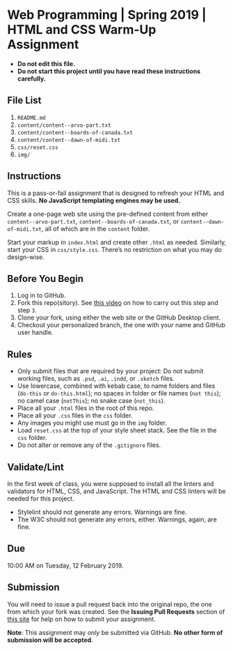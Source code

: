 # Web Programming | Spring 2019 | HTML and CSS Warm-Up Assignment

* **Do not edit this file.**  
* **Do not start this project until you have read these instructions carefully.**

## File List
1. `README.md`
2. `content/content--arvo-part.txt`
3. `content/content--boards-of-canada.txt`
4. `content/content--dawn-of-midi.txt`
5. `css/reset.css`
6. `img/`

## Instructions
This is a pass-or-fail assignment that is designed to refresh your HTML and CSS skills. **No JavaScript templating engines may be used.**

Create a one-page web site using the pre-defined content from either `content--arvo-part.txt`, `content--boards-of-canada.txt`, or `content--dawn-of-midi.txt`, all of which are in the `content` folder.

Start your markup in `index.html` and create other `.html` as needed. Similarly, start your CSS in `css/style.css`. There’s no restriction on what you may do design-wise.

## Before You Begin
1. Log in to GitHub.
2. Fork this repo(sitory). See [this video](http://code-warrior.github.io/tutorials/git/github/forking-and-cloning-at-the-github-web-site/) on how to carry out this step and step `3`.
3. Clone your fork, using either the web site or the GitHub Desktop client.
4. Checkout your personalized branch, the one with your name and GitHub user handle.

## Rules
* Only submit files that are required by your project: Do not submit working files, such as `.psd`, `.ai`, `.indd`, or `.sketch` files.
* Use lowercase, combined with kebab case, to name folders and files (`do-this` or `do-this.html`); no spaces in folder or file names (`not this`); no camel case (`notThis`); no snake case (`not_this`).
* Place all your `.html` files in the root of this repo.
* Place all your `.css` files in the `css` folder.
* Any images you might use must go in the `img` folder.
* Load `reset.css` at the top of your style sheet stack. See the file in the `css` folder.
* Do not alter or remove any of the `.gitignore` files.

## Validate/Lint
In the first week of class, you were supposed to install all the linters and validators for HTML, CSS, and JavaScript. The HTML and CSS linters will be needed for this project.

* Stylelint should not generate any errors. Warnings are fine.
* The W3C should not generate any errors, either. Warnings, again, are fine.

## Due
10:00 AM on Tuesday, 12 February 2019.

## Submission
You will need to issue a pull request back into the original repo, the one from which your fork was created. See the **Issuing Pull Requests** section of [this site](http://code-warrior.github.io/tutorials/git/github/index.html) for help on how to submit your assignment.

**Note**: This assignment may *only* be submitted via GitHub. **No other form of submission will be accepted**.

